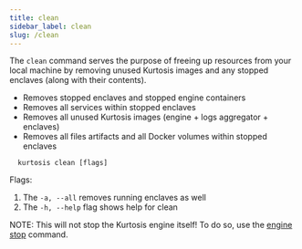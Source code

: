 ```yaml
---
title: clean
sidebar_label: clean
slug: /clean
---
```


The `clean` command serves the purpose of freeing up resources from your local machine by removing unused Kurtosis images and any stopped enclaves (along with their contents). 

- Removes stopped enclaves and stopped engine containers
- Removes all services within stopped enclaves
- Removes all unused Kurtosis images (engine + logs aggregator + enclaves)
- Removes all files artifacts and all Docker volumes within stopped enclaves

```
  kurtosis clean [flags]
```
Flags:
1. The `-a, --all` removes running enclaves as well
2. The `-h, --help` flag shows help for clean


NOTE: This will not stop the Kurtosis engine itself! To do so, use the [engine stop](./engine-stop.md) command.
